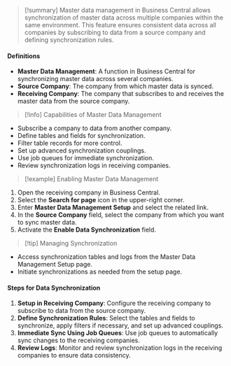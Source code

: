 > [!summary] 
> Master data management in Business Central allows synchronization of master data across multiple companies within the same environment. This feature ensures consistent data across all companies by subscribing to data from a source company and defining synchronization rules.

#### Definitions

- **Master Data Management**: A function in Business Central for synchronizing master data across several companies.
- **Source Company**: The company from which master data is synced.
- **Receiving Company**: The company that subscribes to and receives the master data from the source company.

> [!info] Capabilities of Master Data Management

- Subscribe a company to data from another company.
- Define tables and fields for synchronization.
- Filter table records for more control.
- Set up advanced synchronization couplings.
- Use job queues for immediate synchronization.
- Review synchronization logs in receiving companies.

> [!example] Enabling Master Data Management

1. Open the receiving company in Business Central.
2. Select the **Search for page** icon in the upper-right corner.
3. Enter **Master Data Management Setup** and select the related link.
4. In the **Source Company** field, select the company from which you want to sync master data.
5. Activate the **Enable Data Synchronization** field.

> [!tip] Managing Synchronization

- Access synchronization tables and logs from the Master Data Management Setup page.
- Initiate synchronizations as needed from the setup page.

#### Steps for Data Synchronization

1. **Setup in Receiving Company**: Configure the receiving company to subscribe to data from the source company.
2. **Define Synchronization Rules**: Select the tables and fields to synchronize, apply filters if necessary, and set up advanced couplings.
3. **Immediate Sync Using Job Queues**: Use job queues to automatically sync changes to the receiving companies.
4. **Review Logs**: Monitor and review synchronization logs in the receiving companies to ensure data consistency.